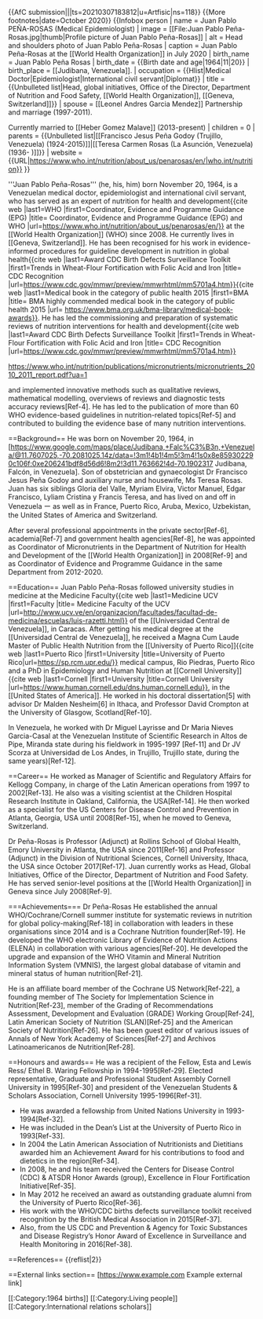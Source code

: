 {{AfC submission|||ts=20210307183812|u=Artfisic|ns=118}}
{{More footnotes|date=October 2020}}
{{Infobox person
| name               = Juan Pablo PEÑA-ROSAS (Medical Epidemiologist)
| image              = [[File:Juan Pablo Peña-Rosas.jpg|thumb|Profile picture of Juan Pablo Peña-Rosas]]
| alt                = Head and shoulders photo of Juan Pablo Peña-Rosas
| caption            = Juan Pablo Peña-Rosas at the [[World Health Organization]] in July 2020
| birth_name         = Juan Pablo Peña Rosas
| birth_date         = {{Birth date and age|1964|11|20}}
| birth_place        = [[Judibana, Venezuela]].
| occupation         = {{Hlist|Medical Doctor|Epidemiologist|International civil servant|Diplomat}}
| title              = {{Unbulleted list|Head, global initiatives, Office of the Director, Department of Nutrition and Food Safety, [[World Health Organization]], [[Geneva, Switzerland]]}}
| spouse             = [[Leonel Andres Garcia Mendez]] Partnership and marriage  (1997-2011).

Currently  married to [[Heber Gomez Malave]] (2013-present)
| children           = 0
| parents            = {{Unbulleted list|[[Francisco Jesus Peña Godoy (Trujillo, Venezuela) (1924-2015)]]|[[Teresa Carmen Rosas (La Asunción, Venezuela) (1936- )]]}}
| website            = {{URL|https://www.who.int/nutrition/about_us/penarosas/en/|who.int/nutrition}}
}} 

'''Juan Pablo Peña-Rosas''' (he, his, him) born November 20, 1964, is a Venezuelan medical doctor, epidemiologist and international civil servant, who has served as an expert of nutrition for health and development<ref>{{cite web |last1=WHO |first1=Coordinator, Evidence and Programme Guidance (EPG) |title= Coordinator, Evidence and Programme Guidance (EPG) and WHO |url=https://www.who.int/nutrition/about_us/penarosas/en/}}</ref> at the [[World Health Organization]] (WHO) since 2008.
He currently lives in [[Geneva, Switzerland]]. He has been recognised for his work in evidence-informed procedures for guideline development in nutrition in global health<ref>{{cite web |last1=Award CDC Birth Defects Surveillance Toolkit |first1=Trends in Wheat-Flour Fortification with Folic Acid and Iron |title= CDC Recognition |url=https://www.cdc.gov/mmwr/preview/mmwrhtml/mm5701a4.htm}}</ref><ref>{{cite web |last1=Medical book in the category of public health 2015 |first1=BMA |title= BMA highly commended medical book in the category of public health 2015 |url= https://www.bma.org.uk/bma-library/medical-book-awards}}</ref>.
He has led the commissioning and preparation of systematic reviews of nutrition interventions for health and development<ref>{{cite web |last1=Award CDC Birth Defects Surveillance Toolkit |first1=Trends in Wheat-Flour Fortification with Folic Acid and Iron |title= CDC Recognition |url=https://www.cdc.gov/mmwr/preview/mmwrhtml/mm5701a4.htm}}</ref>


https://www.who.int/nutrition/publications/micronutrients/micronutrients_2010_2011_report.pdf?ua=1

 and implemented innovative methods such as qualitative reviews, mathematical modelling, overviews of reviews and diagnostic tests accuracy reviews[Ref-4]. He has led to the publication of more than 60 WHO evidence-based guidelines in nutrition-related topics[Ref-5] and contributed to building the evidence base of many nutrition interventions.



==Background==
He was born on November 20, 1964, in [https://www.google.com/maps/place/Judibana,+Falc%C3%B3n,+Venezuela/@11.7607025,-70.2081025,14z/data=!3m1!4b1!4m5!3m4!1s0x8e859302290c106f:0xe206241bdf8d56d6!8m2!3d11.763662!4d-70.1902317 Judibana, Falcón, in Venezuela].
Son of obstetrician and gynaecologist Dr Francisco Jesus Peña Godoy and auxiliary nurse and housewife, Ms Teresa Rosas. Juan has six siblings Gloria del Valle, Myriam Elvira, Victor Manuel, Edgar Francisco, Lyliam Cristina y Francis Teresa, and has lived on and off in Venezuela ー as well as in France, Puerto Rico, Aruba, Mexico, Uzbekistan, the United States of America and Switzerland.

After several professional appointments in the private sector[Ref-6], academia[Ref-7] and government health agencies[Ref-8], he was appointed as Coordinator of Micronutrients in the Department of Nutrition for Health and Development of the [[World Health Organization]] in 2008[Ref-9] and as Coordinator of Evidence and Programme Guidance in the same Department from 2012-2020.  



==Education==
Juan Pablo Peña-Rosas followed university studies in medicine at the Medicine Faculty<ref>{{cite web |last1=Medicine UCV |first1=Faculty |title= Medicine Faculty of the UCV |url=http://www.ucv.ve/en/organizacion/facultades/facultad-de-medicina/escuelas/luis-razetti.html}}</ref> of the [[Universidad Central de Venezuela]], in Caracas. After getting his medical degree at the [[Universidad Central de Venezuela]], he received a Magna Cum Laude Master of Public Health Nutrition from the [[University of Puerto Rico]]<ref>{{cite web |last1=Puerto Rico |first1=University |title=University of Puerto Rico|url=https://sp.rcm.upr.edu/}}</ref> medical campus, Rio Piedras, Puerto Rico and a PhD in Epidemiology and Human Nutrition at [[Cornell University]]<ref>{{cite web |last1=Cornell |first1=University |title=Cornell University |url=https://www.human.cornell.edu/dns.human.cornell.edu}}</ref>, in the [[United States of America]].
He worked in his doctoral dissertation[5] with advisor Dr Malden Nesheim[6] in Ithaca, and Professor David Crompton at the University of Glasgow, Scotland[Ref-10].

In Venezuela, he worked with Dr Miguel Layrisse and Dr Maria Nieves Garcia-Casal at the Venezuelan Institute of Scientific Research in Altos de Pipe, Miranda state during his fieldwork in 1995-1997 [Ref-11] and Dr JV Scorza at Universidad de Los Andes, in Trujillo, Trujillo state, during the same years)[Ref-12].



==Career==
He worked as Manager of Scientific and Regulatory Affairs for Kellogg Company, in charge of the Latin American operations from 1997 to 2002[Ref-13].
He also was a visiting scientist at the Children Hospital Research Institute in Oakland, California, the USA[Ref-14]. He then worked as a specialist for the US Centers for Disease Control and Prevention in Atlanta, Georgia, USA until 2008[Ref-15], when he moved to Geneva, Switzerland.

Dr Peña-Rosas is Professor (Adjunct) at Rollins School of Global Health, Emory University in Atlanta, the USA since 2011[Ref-16] and Professor (Adjunct) in the Division of Nutritional Sciences, Cornell University, Ithaca, the USA since October 2017[Ref-17].
Juan currently works as Head, Global Initiatives, Office of the Director, Department of Nutrition and Food Safety. He has served senior-level positions at the [[World Health Organization]] in Geneva since July 2008[Ref-9].



===Achievements===
Dr Peña-Rosas He established the annual WHO/Cochrane/Cornell summer institute for systematic reviews in nutrition for global policy-making[Ref-18] in collaboration with leaders in these organisations since 2014 and is a Cochrane Nutrition founder[Ref-19].
He developed the WHO electronic Library of Evidence of Nutrition Actions (ELENA) in collaboration with various agencies[Ref-20]. He developed the upgrade and expansion of the WHO Vitamin and Mineral Nutrition Information System (VMNIS), the largest global database of vitamin and mineral status of human nutrition[Ref-21].

He is an affiliate board member of the Cochrane US Network[Ref-22], a founding member of The Society for Implementation Science in Nutrition[Ref-23], member of the Grading of Recommendations Assessment, Development and Evaluation (GRADE) Working Group[Ref-24], Latin American Society of Nutrition (SLAN)[Ref-25] and the American Society of Nutrition[Ref-26]. He has been guest editor of various issues of Annals of New York Academy of Sciences[Ref-27] and Archivos Latinoamericanos de Nutrition[Ref-28].



==Honours and awards==
He was a recipient of the Fellow, Esta and Lewis Ress/ Ethel B. Waring Fellowship in 1994-1995[Ref-29]. Elected representative, Graduate and Professional Student Assembly Cornell University in 1995[Ref-30] and president of the Venezuelan Students & Scholars Association, Cornell University 1995-1996[Ref-31].

* He was awarded a fellowship from United Nations University in 1993-1994[Ref-32].
* He was included in the Dean’s List at the University of Puerto Rico in 1993[Ref-33].
* In 2004 the Latin American Association of Nutritionists and Dietitians awarded him an Achievement Award for his contributions to food and dietetics in the region[Ref-34].
* In 2008, he and his team received the Centers for Disease Control (CDC) & ATSDR Honor Awards (group), Excellence in Flour Fortification Initiative[Ref-35].
* In May 2012 he received an award as outstanding graduate alumni from the University of Puerto Rico[Ref-36].
* His work with the WHO/CDC births defects surveillance toolkit received recognition by the British Medical Association in 2015[Ref-37].
* Also, from the US CDC and Prevention & Agency for Toxic Substances and Disease Registry’s Honor Award of Excellence in Surveillance and Health Monitoring in 2016[Ref-38].



==References==
{{reflist|2}}


==External links section==
[https://www.example.com Example external link]

<!-- [[:Category:profile]] -->
[[:Category:1964 births]]
[[:Category:Living people]]
[[:Category:International relations scholars]]


<!-- --------------------------------------------------- -->
<!--
[https://zenodo.org/record/4266169 thesis doctoral with <ref>{{cite web |last1=Zenodo |first1=PhD thesis 1998. |title=PhD thesis, 1998. Zenodo |url=https://zenodo.org/record/4266169}}</ref>. advisor [https://www.human.cornell.edu/people/mcn2 Dr Malden Nesheim in Ithaca, and Professor David Crompton at the University of Glasgow, Scotland. In Venezuela he worked with Dr Miguel Layrisse and Dr Maria Nieves Garcia-Casal fat the Venezuelan]<ref>{{cite web |last1=Malden Nesheim |first1=Dr. |title=Malden Nesheim |url=https://www.annualreviews.org/doi/full/10.1146/annurev-nutr-071811-150715#_i8}}</ref>.

'''Timeline'''
* Emory since 2011 (ongoing) https://www.sph.emory.edu/faculty/profile/index.php?FID=8611
* Cochrane Nutrition founder, https://nutrition.cochrane.org/our-team
* Award CDC Birth Defects Surveillance Toolkit, https://www.cdc.gov/ncbddd/birthdefects/surveillancemanual/index.html
* BMA highly commended medical book in the category of public health 2015, https://www.bma.org.uk/bma-library/medical-book-awards
* [[US]] Cochrane Network, Executive Board member, https://us.cochrane.org/cochrane-us-network
* Founding member of the Society for Implementation Science in Nutrition in 2016, https://www.implementnutrition.org/about-sisn/
* Cornell since 2017 (ongoing) https://www.human.cornell.edu/people/jpp3


==Publications==
'''List (no exhaustive) of the relevant publications'''
* Palacios C, Cormick G, Hofmeyr GJ, Garcia-Casal MN, Peña-Rosas JP, Betrán AP, 2020, Calcium-fortified foods in public health programs: considerations for implementation, Annals of New York Academy of Sciences.
* Palacios C, Hofmeyr GJ, Cormick G, Garcia?Casal MN, Peña-Rosas JP, Betrán AP, 2020, Current calcium fortification experiences: a review, Annals of New York Academy of Sciences.
* Thorson AE, Foeller M, Rayco-Solon P, Prinzo ZW, Souza JP, Peña-Rosas JP, 2020, Ebola virus disease and breastfeeding, Lancet, 395, 491.
* Medina-Rivera M, Centeno-Tablante E, Finkelstein JL, Rayco-Solon P, Peña-Rosas JP, Garcia-Casal MN, Rogers L, Ridwan P, Martinez SS, Andrade J, Layden AJ, Chang J, Zambrano MP Ghezzi-Kopel, K, Mehta S, 2020, Presence of Ebola virus in breast milk and risk of mother-to-child transmission: synthesis of evidence, Annals of New York Academy of Sciences,
* Cormick G, Betrán AP, Metz F, Palacios C, Beltrán-Velazquez F, García-Casal MN, Peña-Rosas JP, Hofmeyr GJ, Belizán JM, 2020, Regulatory and policy-related aspects of calcium fortification of foods. Implications for implementing national strategies of calcium fortification, Nutrients, 12, 1022
* Centeno-Tablante E, Medina-Rivera M, Finkelstein JL, Rayco-Solon P, Garcia-Casal MN, Rogers L, Ghezzi-Kopel K, Ridwan P, Peña-Rosas JP, Mehta S, 2020, Transmission of SARS-CoV-2 through breast milk and breastfeeding: a living systematic review, Annals of New York Academy of Sciences,
* Field MS, Mithra P, Estevez D, Peña-Rosas JP, 2020, Wheat flour fortification with iron for reducing anaemia and improving iron status in populations, Cochrane Database of Systematic Reviews, 7,
* Tuncalp Ö, Rogers LM, Lawrie TA, Barreix M, Peña-Rosas JP, Bucagu M, Neilson J, Oladapo OT, 2020, WHO recommendations on antenatal nutrition: an update on multiple micronutrient supplements, BMJ Global Health, 5,
* Peña-Rosas JP, Mithra P, Unnikrishnan B, Kumar N, De-Regil LM, Nair NS, Garcia-Casal MN, Solon JA, 2019, Fortification of rice with vitamins and minerals for addressing micronutrient malnutrition, Cochrane Database of Systematic Reviews,
* García-Casal MN, Peña-Rosas JP, Gomez Malavé H, 2016, Sauces, spices, and condiments: definitions, potential benefits, consumption patterns, and global markets, Annals of the New York Academy of Sciences,
* Garcia-Casal MN, Peña-Rosas JP, Pachón H, De-Regil LM, Centeno Tablante E, Flores-Urrutia MC, 2016, Staple crops biofortified with increased micronutrient content: effects on vitamin and mineral status, as well as health and cognitive function in the general population, Cochrane Database of Systematic Reviews.


Here is a citation to a website.<ref>{{cite web |last1=Smith |first1=Jane |title=Sample title |url=https://www.example.com |website=Sample website |publisher=Sample publisher |accessdate=15 October 2020}}</ref>

Here is a citation to a news article.<ref>{{cite news |last1=Jones |first1=Bob |title=Sample headline |url=https://www.example.org |accessdate=15 October 2020 |work=The Sample Times |date=7 April 2020}}</ref>

Here is a template for facts that lack a citation. {{Citation needed|date=15 October}}

Here is a link to the page for Wikipedia founder [[Jimmy Wales]]. The text displayed for the link can be customized [[Jimmy Wales|like this]]. When links go to pages that do not exist, they appear red, [[This page doesn't exist|like this]].
-->
